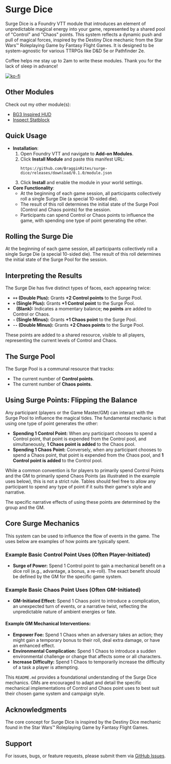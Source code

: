 # Surge Dice

Surge Dice is a Foundry VTT module that introduces an element of unpredictable magical energy into your game, represented by a shared pool of "Control" and "Chaos" points. This system reflects a dynamic push and pull of magical forces, inspired by the Destiny Dice mechanic from the Star Wars™ Roleplaying Game by Fantasy Flight Games. It is designed to be system-agnostic for various TTRPGs like D&D 5e or Pathfinder 2e.

Coffee helps me stay up to 2am to write these modules. Thank you for the lack of sleep in advance!

[![ko-fi](https://ko-fi.com/img/githubbutton_sm.svg)](https://ko-fi.com/bragginrites)

## Other Modules

Check out my other module(s):

- [BG3 Inspired HUD](https://github.com/BragginRites/bg3-inspired-hotbar)
- [Inspect Statblock](https://github.com/BragginRites/inspect-statblock)

## Quick Usage

- **Installation**:
  1. Open Foundry VTT and navigate to **Add-on Modules**.
  2. Click **Install Module** and paste this manifest URL:
     ```
     https://github.com/BragginRites/surge-dice/releases/download/0.1.0/module.json
     ```
  3. Click **Install** and enable the module in your world settings.
- **Core Functionality**:
    - At the beginning of each game session, all participants collectively roll a single Surge Die (a special 10-sided die).
    - The result of this roll determines the initial state of the Surge Pool (Control and Chaos points) for the session.
    - Participants can spend Control or Chaos points to influence the game, with spending one type of point generating the other.

## Rolling the Surge Die

At the beginning of each game session, all participants collectively roll a single Surge Die (a special 10-sided die). The result of this roll determines the initial state of the Surge Pool for the session.

## Interpreting the Results

The Surge Die has five distinct types of faces, each appearing twice:

*   **`++` (Double Plus):** Grants **+2 Control points** to the Surge Pool.
*   **`+` (Single Plus):** Grants **+1 Control point** to the Surge Pool.
*   **` ` (Blank):** Indicates a momentary balance; **no points** are added to Control or Chaos.
*   **`-` (Single Minus):** Grants **+1 Chaos point** to the Surge Pool.
*   **`--` (Double Minus):** Grants **+2 Chaos points** to the Surge Pool.

These points are added to a shared resource, visible to all players, representing the current levels of Control and Chaos.

## The Surge Pool

The Surge Pool is a communal resource that tracks:

*   The current number of **Control points**.
*   The current number of **Chaos points**.

## Using Surge Points: Flipping the Balance

Any participant (players or the Game Master/GM) can interact with the Surge Pool to influence the magical tides. The fundamental mechanic is that using one type of point generates the other:

*   **Spending 1 Control Point:** When any participant chooses to spend a Control point, that point is expended from the Control pool, and simultaneously, **1 Chaos point is added** to the Chaos pool.
*   **Spending 1 Chaos Point:** Conversely, when any participant chooses to spend a Chaos point, that point is expended from the Chaos pool, and **1 Control point is added** to the Control pool.

While a common convention is for players to primarily spend Control Points and the GM to primarily spend Chaos Points (as illustrated in the example uses below), this is not a strict rule. Tables should feel free to allow any participant to spend any type of point if it suits their game's style and narrative.

The specific narrative effects of using these points are determined by the group and the GM.

## Core Surge Mechanics

This system can be used to influence the flow of events in the game. The uses below are examples of how points are typically spent.

### Example Basic Control Point Uses (Often Player-Initiated)

*   **Surge of Power:** Spend 1 Control point to gain a mechanical benefit on a dice roll (e.g., advantage, a bonus, a re-roll). The exact benefit should be defined by the GM for the specific game system.

### Example Basic Chaos Point Uses (Often GM-Initiated)

*   **GM-Initiated Effect:** Spend 1 Chaos point to introduce a complication, an unexpected turn of events, or a narrative twist, reflecting the unpredictable nature of ambient energies or fate.

#### Example GM Mechanical Interventions:

*   **Empower Foe:** Spend 1 Chaos when an adversary takes an action; they might gain a temporary bonus to their roll, deal extra damage, or have an enhanced effect.
*   **Environmental Complication:** Spend 1 Chaos to introduce a sudden environmental challenge or change that affects some or all characters.
*   **Increase Difficulty:** Spend 1 Chaos to temporarily increase the difficulty of a task a player is attempting.

This `README.md` provides a foundational understanding of the Surge Dice mechanics. GMs are encouraged to adapt and detail the specific mechanical implementations of Control and Chaos point uses to best suit their chosen game system and campaign style.

## Acknowledgments

The core concept for Surge Dice is inspired by the Destiny Dice mechanic found in the Star Wars™ Roleplaying Game by Fantasy Flight Games.

## Support

For issues, bugs, or feature requests, please submit them via [GitHub Issues](https://github.com/BragginRites/surge-dice/issues). 
